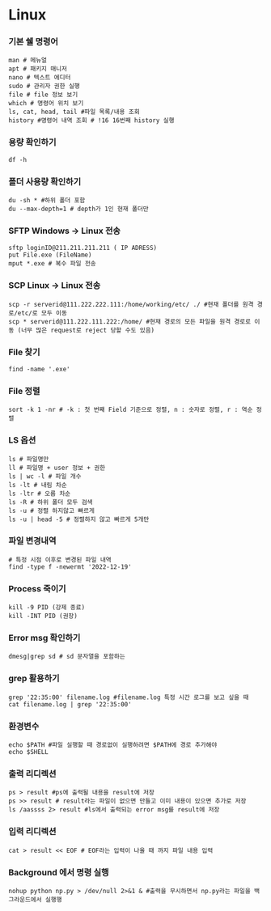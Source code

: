 # Linux

### 기본 쉘 명령어

```
man # 메뉴얼
apt # 패키지 매니저
nano # 텍스트 에디터
sudo # 관리자 권한 실행
file # file 정보 보기
which # 명령어 위치 보기
ls, cat, head, tail #파일 목록/내용 조회 
history #명령어 내역 조회 # !16 16번째 history 실행
```

### 용량 확인하기
```
df -h
```

###  폴더 사용량 확인하기
```
du -sh * #하위 폴더 포함
du --max-depth=1 # depth가 1인 현재 폴더만 
```

### SFTP Windows -> Linux 전송

```
sftp loginID@211.211.211.211 ( IP ADRESS)
put File.exe (FileName)
mput *.exe # 복수 파일 전송
```

### SCP Linux -> Linux 전송

```
scp -r serverid@111.222.222.111:/home/working/etc/ ./ #현재 폴더를 원격 경로/etc/로 모두 이동
scp * serverid@111.222.111.222:/home/ #현재 경로의 모든 파일을 원격 경로로 이동 (너무 많은 request로 reject 당할 수도 있음)
```

### File 찾기

```
find -name '.exe'
```

### File 정렬

```
sort -k 1 -nr # -k : 첫 번째 Field 기준으로 정렬, n : 숫자로 정렬, r : 역순 정렬
```

### LS 옵션

```
ls # 파일명만
ll # 파일명 + user 정보 + 권한
ls | wc -l # 파일 개수
ls -lt # 내림 차순
ls -ltr # 오름 차순
ls -R # 하위 폴더 모두 검색
ls -u # 정렬 하지않고 빠르게
ls -u | head -5 # 정렬하지 않고 빠르게 5개만
```

### 파일 변경내역

```
# 특정 시점 이후로 변경된 파일 내역
find -type f -newermt '2022-12-19'
```

### Process 죽이기

```
kill -9 PID (강제 종료)
kill -INT PID (권장)
```

### Error msg 확인하기

```
dmesg|grep sd # sd 문자열을 포함하는 
```

### grep 활용하기

```
grep '22:35:00' filename.log #filename.log 특정 시간 로그를 보고 싶을 때
cat filename.log | grep '22:35:00'
```

### 환경변수

```
echo $PATH #파일 실행할 때 경로없이 실행하려면 $PATH에 경로 추가해야 
echo $SHELL
```

### 출력 리디렉션

```
ps > result #ps에 출력될 내용을 result에 저장
ps >> result # result라는 파일이 없으면 만들고 이미 내용이 있으면 추가로 저장
ls /aassss 2> result #ls에서 출력되는 error msg를 result에 저장
```

### 입력 리디렉션

```
cat > result << EOF # EOF라는 입력이 나올 때 까지 파일 내용 입력
```

### Background 에서 명령 실행

```
nohup python np.py > /dev/null 2>&1 & #출력을 무시하면서 np.py라는 파일을 백그라운드에서 실행행

```
